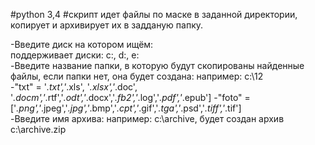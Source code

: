 #python 3,4
#скрипт идет файлы по маске в заданной директории, копирует и архивирует их в задданую папку.

-Введите диск на котором ищём:
<br>
поддерживает диски: c:, d:, e: 
<br>
-Введите название папки, в которую будут скопированы найденные файлы, если папки нет, она будет создана:
например: c:\12
<br>
-"txt" = '*.txt','*.xls', '*.xlsx','*.doc', '*.docm','*.rtf','*.odt','*.docx','*.fb2','*.log','*.pdf','*.epub']
-"foto" =['*.png','*.jpeg','*.jpg','*.bmp','*.cpt','*.gif','*.tga','*.psd','*.tiff','*.tif']  
-Введите имя архива:
например: c:\archive, будет создан архив c:\archive.zip

